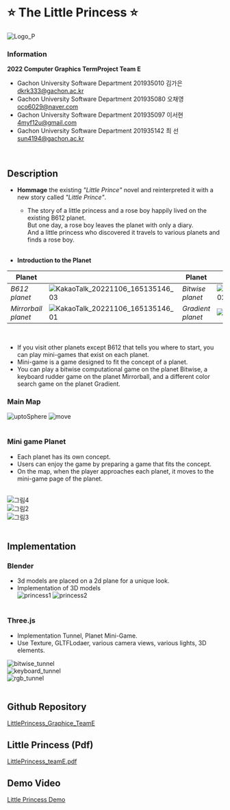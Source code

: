 # ⭐ **The Little Princess** ⭐
![Logo_P](https://user-images.githubusercontent.com/96913056/200159252-8bb3c856-6298-4f31-9d42-e80818206d54.png)
<br>
### Information
**2022 Computer Graphics TermProject Team E**
- Gachon University Software Department 201935010 김가은 dkrk333@gachon.ac.kr <br>
- Gachon University Software Department 201935080 오채영 oco6029@naver.com <br>
- Gachon University Software Department 201935097 이서현 4myf12u@gmail.com <br>
- Gachon University Software Department 201935142 최  선 sun4194@gachon.ac.kr <br>
<br>

## Description
- **Hommage** the existing _"Little Prince"_ novel and reinterpreted it with a new story called _"Little Prince"_.<br>
  - The story of a little princess and a rose boy happily lived on the existing B612 planet. <br>
 But one day, a rose boy leaves the planet with only a diary.<br>
 And a little princess who discovered it travels to various planets and finds a rose boy. <br><br>
 
 - **Introduction to the Planet**<br>
 
|Planet| |Planet| |
|-----|---|-----|---|
|*B612 planet*|![KakaoTalk_20221106_165135146_03](https://user-images.githubusercontent.com/96913056/200160457-76e602c4-cf25-4bbe-b38b-f19955284e9a.png)|*Bitwise planet*|![KakaoTalk_20221106_165135146_02](https://user-images.githubusercontent.com/96913056/200160459-2ba0176f-02d8-412e-afa0-e97d73cbd6f9.png)
|*Mirrorball planet*|![KakaoTalk_20221106_165135146_01](https://user-images.githubusercontent.com/96913056/200160462-8afac903-e84e-45fa-bfa7-79868660d76e.png)|*Gradient planet*|![KakaoTalk_20221106_165135146](https://user-images.githubusercontent.com/96913056/200160467-8105f686-9dda-4dac-900d-232a5d050eb3.png)
<br>

  - If you visit other planets except B612 that tells you where to start, you can play mini-games that exist on each planet.<br>
  - Mini-game is a game designed to fit the concept of a planet.<br>
  - You can play a bitwise computational game on the planet Bitwise, a keyboard rudder game on the planet Mirrorball, and a different color search game on the planet Gradient.<br>

### Main Map

![uptoSphere](https://user-images.githubusercontent.com/96913056/200160669-7208266b-b7cf-4233-b2ee-e70a6d09600a.gif)
![move](https://user-images.githubusercontent.com/96913056/200160675-c5ddb456-e427-4ede-b53e-db895a6463db.gif)<br><br>

### Mini game Planet
- Each planet has its own concept.<br>
- Users can enjoy the game by preparing a game that fits the concept.<br>
- On the map, when the player approaches each planet, it moves to the mini-game page of the planet.<br><br>

![그림4](https://user-images.githubusercontent.com/96913056/200161426-a7f42d44-9898-468e-a728-90b6ab2beee6.gif)<br>
![그림2](https://user-images.githubusercontent.com/96913056/200161429-8ab31603-7058-446a-a850-df9052694f23.gif)<br>
![그림3](https://user-images.githubusercontent.com/96913056/200161430-f98938f5-3fb6-4e1b-ba84-d611e64b2e03.gif)
<br><br>

## Implementation

### Blender
- 3d models are placed on a 2d plane for a unique look.<br>
- Implementation of 3D models<br>
![princess1](https://user-images.githubusercontent.com/96913056/200161562-d90a83af-1232-4490-9a7a-bc912430c88f.gif)
![princess2](https://user-images.githubusercontent.com/96913056/200161566-4a72203f-f1d0-48ac-99e7-7d67d7d12523.gif)
<br><br>

### Three.js
- Implementation Tunnel, Planet Mini-Game.<br>
- Use Texture, GLTFLodaer, various camera views, various lights, 3D elements.<br>

![bitwise_tunnel](https://user-images.githubusercontent.com/96913056/200161603-ca348d02-a6ea-4f6a-acb9-d347cfa03cf6.gif)<br>
![keyboard_tunnel](https://user-images.githubusercontent.com/96913056/200161606-b4d96b82-3014-4537-b0f3-cc717b708dc0.gif)<br>
![rgb_tunnel](https://user-images.githubusercontent.com/96913056/200161607-c6f90a86-bae3-405d-9524-284643b43cd2.gif)<br><br>

## Github Repository
[LittlePrincess_Graphice_TeamE](https://github.com/CHCHAENG/TheLittlePrincess)

## Little Princess (Pdf)
[LittlePrincess_teamE.pdf](https://github.com/CHCHAENG/TheLittlePrincess/files/9945419/LittlePrincess_teamE.pdf)

## Demo Video
[Little Princess Demo](https://www.youtube.com/watch?v=s_ZaZghIvp0)
